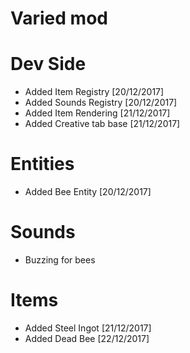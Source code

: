 # Varied mod

# Dev Side
* Added Item Registry [20/12/2017]
* Added Sounds Registry [20/12/2017]
* Added Item Rendering [21/12/2017]
* Added Creative tab base [21/12/2017]

# Entities
* Added Bee Entity [20/12/2017]

# Sounds
* Buzzing for bees

# Items
* Added Steel Ingot [21/12/2017]
* Added Dead Bee [22/12/2017]
